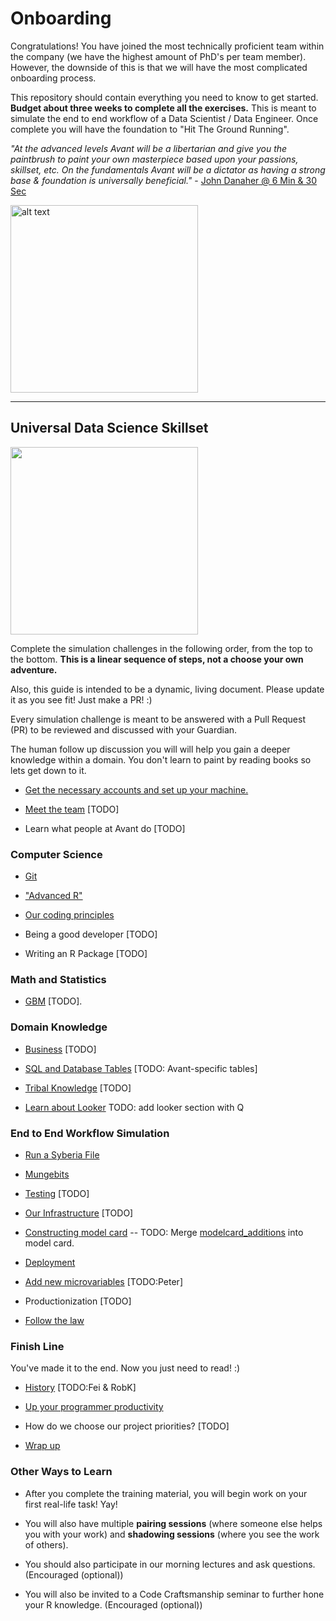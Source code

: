 # Onboarding

Congratulations! You have joined the most technically proficient team within the company (we have the highest amount of PhD's per team member).
However, the downside of this is that we will have the most complicated onboarding process.

This repository should contain everything you need to know to get started.  **Budget about three weeks to complete all the exercises.**
This is meant to simulate the end to end workflow of a Data Scientist / Data Engineer. Once complete you will have the foundation to "Hit The Ground Running". 

*"At the advanced levels Avant will be a libertarian and give you the paintbrush to paint your own masterpiece based upon your passions, skillset, etc. 
  On the fundamentals Avant will be a dictator as having a strong base & foundation is universally beneficial."* - [John Danaher @ 6 Min & 30 Sec](https://youtu.be/SpLKrhwGavU?t=390)

<img src="https://upload.wikimedia.org/wikipedia/commons/7/79/AC97-0295-13_a.jpeg" alt="alt text" width="300" height="300">

***

## Universal Data Science Skillset

<img src="http://www.ibm.com/developerworks/library/os-datascience/figure1.png" width="300" height="300">

Complete the simulation challenges in the following order, from the top to the bottom. **This is a linear sequence of steps, not a choose your own adventure.**

Also, this guide is intended to be a dynamic, living document.  Please update it as you see fit!  Just make a PR! :)

Every simulation challenge is meant to be answered with a Pull Request (PR) to be reviewed and discussed with your Guardian. 

The human follow up discussion you will will help you gain a deeper knowledge within a domain. You don't learn to paint by reading books so lets get down to it.


* [Get the necessary accounts and set up your machine.](https://github.com/avantcredit/onboarding/tree/master/simulations/setup/README.md)    

* [Meet the team](https://github.com/avantcredit/avant-analytics/wiki/Bio-Page) [TODO]

* Learn what people at Avant do [TODO]


### Computer Science 

* [Git](https://github.com/avantcredit/onboarding/blob/master/simulations/setup/git.md)

* ["Advanced R"](https://github.com/avantcredit/onboarding/blob/master/simulations/programming/R_simulation_challenge.md)

* [Our coding principles](https://github.com/avantcredit/onboarding/blob/master/simulations/programming/code_principles.md)

* Being a good developer [TODO]

* Writing an R Package [TODO] 

### Math and Statistics 

* [GBM](https://github.com/avantcredit/onboarding/blob/master/simulations/mathematical/gbm/readme.md) [TODO].

### Domain Knowledge

* [Business](https://github.com/avantcredit/onboarding/tree/master/simulations/domain_knowledge/business) [TODO]

* [SQL and Database Tables](https://github.com/avantcredit/onboarding/tree/master/simulations/domain_knowledge/database_tables/readme.md) [TODO: Avant-specific tables]

* [Tribal Knowledge](https://github.com/avantcredit/analytics-onboarding/tree/master/simulations/domain_knowledge/process_tribal_knowledge) [TODO]

* [Learn about Looker](http://www.looker.com/docs/video-library/exploring-data) TODO: add looker section with Q

### End to End Workflow Simulation 

* [Run a Syberia File](https://github.com/avantcredit/onboarding/tree/master/simulations/running_syberia_file/README.md)

* [Mungebits](https://github.com/avantcredit/onboarding/tree/master/simulations/mungebits/readme.md)

* [Testing](https://github.com/avantcredit/onboarding/tree/master/onboarding/simulations/testing/readme.md) [TODO]

* [Our Infrastructure](https://github.com/avantcredit/onboarding/tree/master/simulations/more_infastructure) [TODO]

* [Constructing model card](https://github.com/avantcredit/onboarding/tree/master/simulations/modelcard)  -- TODO: Merge [modelcard_additions](https://github.com/avantcredit/onboarding/tree/master/simulations/modelcard_additions) into model card.

* [Deployment](https://github.com/avantcredit/analytics-onboarding/tree/master/simulations/deployment) 

* [Add new microvariables](https://github.com/avantcredit/onboarding/tree/master/simulations/microvariables)   [TODO:Peter]

* Productionization [TODO]

* [Follow the law](https://github.com/avantcredit/onboarding/tree/master/simulations/follow_the_rules)

### Finish Line

You've made it to the end.  Now you just need to read! :)

* [History](https://github.com/avantcredit/onboarding/tree/master/simulations/history)   [TODO:Fei & RobK]

* [Up your programmer productivity](https://github.com/avantcredit/avant-analytics/wiki/Programmer-Tips-&-Tricks)

* How do we choose our project priorities? [TODO]

* [Wrap up](https://github.com/avantcredit/onboarding/tree/master/simulations/wrap_up)


### Other Ways to Learn 

* After you complete the training material, you will begin work on your first real-life task!  Yay!

* You will also have multiple **pairing sessions** (where someone else helps you with your work) and **shadowing sessions** (where you see the work of others).

* You should also participate in our morning lectures and ask questions.  (Encouraged (optional))

* You will also be invited to a Code Craftsmanship seminar to further hone your R knowledge. (Encouraged (optional))


